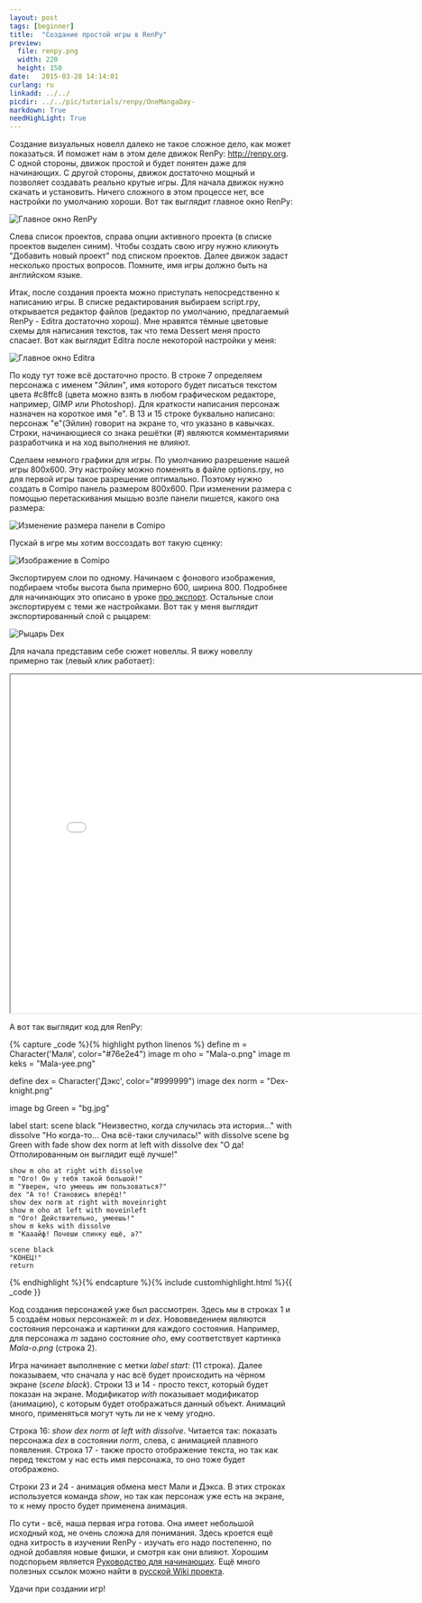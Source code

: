 ```yaml
---
layout: post
tags: [beginner]
title:  "Создание простой игры в RenPy"
preview: 
  file: renpy.png
  width: 220
  height: 150
date:   2015-03-28 14:14:01
curlang: ru
linkadd: ../../
picdir: ../../pic/tutorials/renpy/OneMangaDay-
markdown: True
needHighLight: True
---
```


Создание визуальных новелл далеко не такое сложное дело, как может показаться. И поможет нам в этом деле движок RenPy: <a href="http://renpy.org/" target="_blank">http://renpy.org</a>. С одной стороны, движок простой и будет понятен даже для начинающих. С другой стороны, движок достаточно мощный и позволяет создавать реально крутые игры. Для начала движок нужно скачать и установить. Ничего сложного в этом процессе нет, все настройки по умолчанию хороши. Вот так выглядит главное окно RenPy:

<img src="{{ page.picdir }}RenPy-main-ru.png" alt="Главное окно RenPy" class="imgshad" />

Слева список проектов, справа опции активного проекта (в списке проектов выделен синим). Чтобы создать свою игру нужно кликнуть "Добавить новый проект" под списком проектов. Далее движок задаст несколько простых вопросов. Помните, имя игры должно быть на английском языке. 

Итак, после создания проекта можно приступать непосредственно к написанию игры. В списке редактирования выбираем script.rpy, открывается редактор файлов (редактор по умолчанию, предлагаемый RenPy - Editra достаточно хорош). Мне нравятся тёмные цветовые схемы для написания текстов, так что тема Dessert меня просто спасает. Вот как выглядит Editra после некоторой настройки у меня:

<img src="{{ page.picdir }}Editra-start-ru.png" alt="Главное окно Editra" class="imgshad" />

По коду тут тоже всё достаточно просто. В строке 7 определяем персонажа с именем "Эйлин", имя которого будет писаться текстом цвета #c8ffc8 (цвета можно взять в любом графическом редакторе, например, GIMP или Photoshop). Для краткости написания персонаж назначен на короткое имя "e". В 13 и 15 строке буквально написано: персонаж "e"(Эйлин) говорит на экране то, что указано в кавычках. Строки, начинающиеся со знака решётки (#) являются комментариями разработчика и на ход выполнения не влияют. 

Сделаем немного графики для игры. По умолчанию разрешение нашей игры 800х600. Эту настройку можно поменять в файле options.rpy, но для первой игры такое разрешение оптимально. Поэтому нужно создать в Comipo панель размером 800х600. При изменении размера с помощью перетаскивания мышью возле панели пишется, какого она размера:

<img src="{{ page.picdir }}Comipo-panel-resize.png" alt="Изменение размера панели в Comipo" class="imgshad" />

Пускай в игре мы хотим воссоздать вот такую сценку:

<img src="{{ page.picdir }}Comipo-image.png" alt="Изображение в Comipo" class="imgshad" />

Экспортируем слои по одному. Начинаем с фонового изображения, подбираем чтобы высота была примерно 600, ширина 800. Подробнее для начинающих это описано в уроке [про экспорт](comipo-basics-exporting.html). Остальные слои экспортируем с теми же настройками. Вот так у меня выглядит экспортированный слой с рыцарем:

<img src="{{ page.picdir }}Dex-knight.png" alt="Рыцарь Dex" class="flag">

Для начала представим себе сюжет новеллы. Я вижу новеллу примерно так (левый клик работает):

<p class="centered">
	<iframe src="{{ page.picdir }}ScratchMalvina/index.html" class="noborder hidover" width="800" height="600" id="novell"></iframe>
</p>

А вот так выглядит код для RenPy:

{% capture _code %}{% highlight python linenos %}
define m = Character('Маля', color="#76e2e4")
image m oho = "Mala-o.png"
image m keks = "Mala-yee.png"

define dex = Character('Дэкс', color="#999999")
image dex norm = "Dex-knight.png"

image bg Green = "bg.jpg"


label start:
    scene black
    "Неизвестно, когда случилась эта история..." with dissolve
    "Но когда-то... Она всё-таки случилась!" with dissolve
    scene bg Green with fade
    show dex norm at left with dissolve
    dex "О да! Отполированным он выглядит ещё лучше!"
    
    show m oho at right with dissolve
    m "Ого! Он у тебя такой большой!"
    m "Уверен, что умеешь им пользоваться?"
    dex "А то! Становись вперёд!"
    show dex norm at right with moveinright
    show m oho at left with moveinleft
    m "Ого! Действительно, умеешь!"
    show m keks with dissolve
    m "Кааайф! Почеши спинку ещё, а?"
    
    scene black
    "КОНЕЦ!"
    return
{% endhighlight %}{% endcapture %}{% include customhighlight.html %}{{ _code }}

Код создания персонажей уже был рассмотрен. Здесь мы в строках 1 и 5 создаём новых персонажей: *m* и *dex*. Нововведением являются состояния персонажа и картинки для каждого состояния. Например, для персонажа *m* задано состояние *oho*, ему соответствует картинка *Mala-o.png* (строка 2).

Игра начинает выполнение с метки *label start:* (11 строка). Далее показываем, что сначала у нас всё будет происходить на чёрном экране (*scene black*). Строки 13 и 14 - просто текст, который будет показан на экране. Модификатор *with* показывает модификатор (анимацию), с которым будет отображаться данный объект. Анимаций много, применяться могут чуть ли не к чему угодно. 

Строка 16: *show dex norm at left with dissolve*. Читается так: показать персонажа *dex* в состоянии *norm*, слева, с анимацией плавного появления. Строка 17 - также просто отображение текста, но так как перед текстом у нас есть имя персонажа, то оно тоже будет отображено.

Строки 23 и 24 - анимация обмена мест Мали и Дэкса. В этих строках используется команда *show*, но так как персонаж уже есть на экране, то к нему просто будет применена анимация.

По сути - всё, наша первая игра готова. Она имеет небольшой исходный код, не очень сложна для понимания. Здесь кроется ещё одна хитрость в изучении RenPy - изучать его надо постепенно, по одной добавляя новые фишки, и смотря как они влияют. Хорошим подспорьем является <a href="http://www.renpy.org/wiki/renpy/rus/doc/tutorials/%D0%A0%D1%83%D0%BA%D0%BE%D0%B2%D0%BE%D0%B4%D1%81%D1%82%D0%B2%D0%BE_%D0%B4%D0%BB%D1%8F_%D0%BD%D0%B0%D1%87%D0%B8%D0%BD%D0%B0%D1%8E%D1%89%D0%B8%D1%85" target="_blank">Руководство для начинающих</a>. Ещё много полезных ссылок можно найти в <a href="http://www.renpy.org/wiki/renpy/rus" target="_blank">русской Wiki проекта</a>.

Удачи при создании игр!
